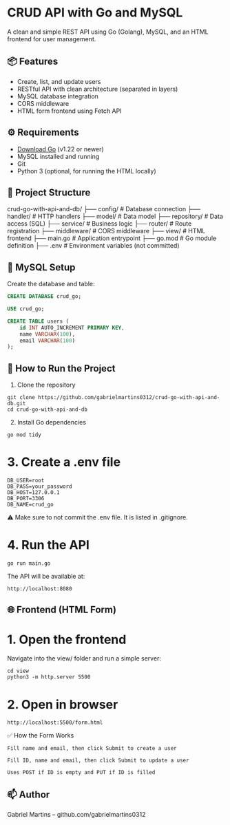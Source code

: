 # CRUD API with Go and MySQL

A clean and simple REST API using Go (Golang), MySQL, and an HTML frontend for user management.

## 📦 Features

- Create, list, and update users  
- RESTful API with clean architecture (separated in layers)  
- MySQL database integration  
- CORS middleware  
- HTML form frontend using Fetch API  

## ⚙️ Requirements

- [Download Go](https://golang.org/dl/) (v1.22 or newer)  
- MySQL installed and running  
- Git  
- Python 3 (optional, for running the HTML locally)

## 📁 Project Structure

crud-go-with-api-and-db/
├── config/ # Database connection
├── handler/ # HTTP handlers
├── model/ # Data model
├── repository/ # Data access (SQL)
├── service/ # Business logic
├── router/ # Route registration
├── middleware/ # CORS middleware
├── view/ # HTML frontend
├── main.go # Application entrypoint
├── go.mod # Go module definition
├── .env # Environment variables (not committed)

## 🧪 MySQL Setup

Create the database and table:

```sql
CREATE DATABASE crud_go;

USE crud_go;

CREATE TABLE users (
    id INT AUTO_INCREMENT PRIMARY KEY,
    name VARCHAR(100),
    email VARCHAR(100)
);
```
## 🚀 How to Run the Project
1. Clone the repository
```
git clone https://github.com/gabrielmartins0312/crud-go-with-api-and-db.git
cd crud-go-with-api-and-db
```
2. Install Go dependencies
```
go mod tidy
```
# 3. Create a .env file
```
DB_USER=root
DB_PASS=your_password
DB_HOST=127.0.0.1
DB_PORT=3306
DB_NAME=crud_go
```
⚠️ Make sure to not commit the .env file. It is listed in .gitignore.

# 4. Run the API
```
go run main.go
```
The API will be available at:
```
http://localhost:8080
```
## 🌐 Frontend (HTML Form)
# 1. Open the frontend

Navigate into the view/ folder and run a simple server:
```
cd view
python3 -m http.server 5500
```
# 2. Open in browser
```
http://localhost:5500/form.html
```
✅ How the Form Works

    Fill name and email, then click Submit to create a user

    Fill ID, name and email, then click Submit to update a user

    Uses POST if ID is empty and PUT if ID is filled

## 📫 Author

Gabriel Martins – github.com/gabrielmartins0312
